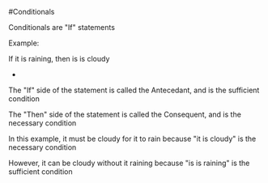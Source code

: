 #Conditionals

Conditionals are "If" statements

Example:

If it is raining, then is is cloudy

-

The "If" side of the statement is called the Antecedant, and is the sufficient condition

The "Then" side of the statement is called the Consequent, and is the necessary condition

In this example, it must be cloudy for it to rain because "it is cloudy" is the necessary condition

However, it can be cloudy without it raining because "is is raining" is the sufficient condition